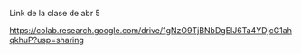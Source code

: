 Link de la clase de abr 5

https://colab.research.google.com/drive/1gNzO9TjBNbDgEIJ6Ta4YDjcG1ahqkhuP?usp=sharing 
